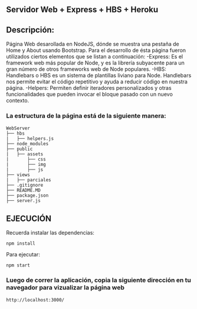 ## Servidor Web + Express + HBS + Heroku
## Descripción:
Página Web desarollada en NodeJS, dónde se muestra una pestaña de Home y About usando Bootstrap. Para el desarrollo de ésta página fueron utilizados ciertos elementos que se listan a continuación:
-Express: Es el framework web más popular de Node, y es la librería subyacente para un gran número de otros frameworks web de Node populares.
-HBS: Handlebars o HBS es un sistema de plantillas liviano para Node. Handlebars nos permite evitar el código repetitivo y ayuda a reducir código en nuestra página.
-Helpers: Permiten definir iteradores personalizados y otras funcionalidades que pueden invocar el bloque pasado con un nuevo contexto.

### La estructura de la página está de la siguiente manera:
```
WebServer
├── hbs
|   ├── helpers.js
├── node_modules
├── public
|   ├── assets
|       ├── css
|       ├── img
|       ├── js
├── views
|   ├── parciales
├── .gitignore
├── README.MD
├── package.json
├── server.js
```
## EJECUCIÓN
Recuerda instalar las dependencias:

```
npm install
```

Para ejecutar:

```
npm start
```
### Luego de correr la aplicación, copia la siguiente dirección en tu navegador para vizualizar la página web
```
http://localhost:3000/
```